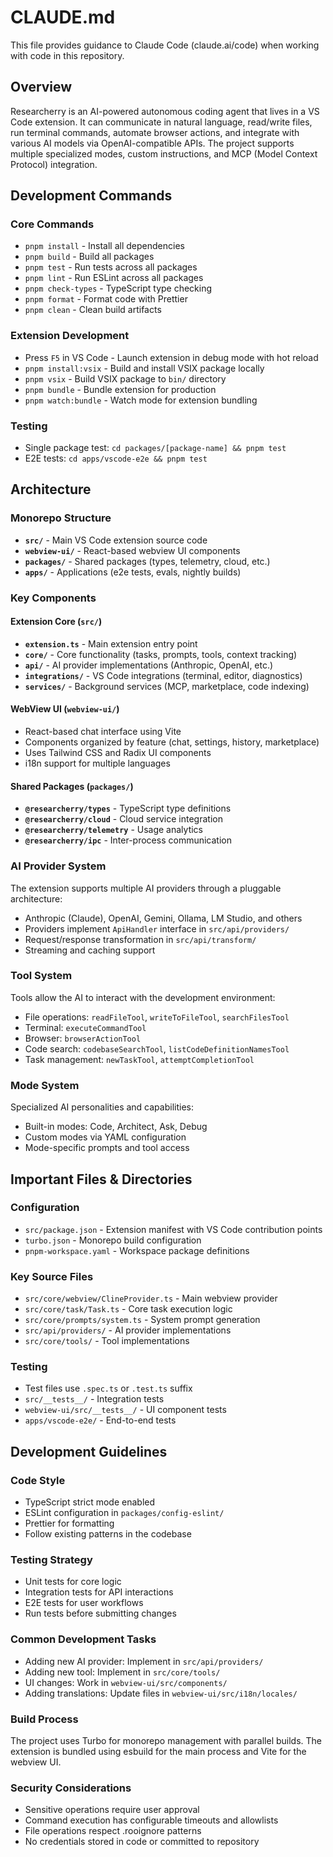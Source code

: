 # CLAUDE.md

This file provides guidance to Claude Code (claude.ai/code) when working with code in this repository.

## Overview

Researcherry is an AI-powered autonomous coding agent that lives in a VS Code extension. It can communicate in natural language, read/write files, run terminal commands, automate browser actions, and integrate with various AI models via OpenAI-compatible APIs. The project supports multiple specialized modes, custom instructions, and MCP (Model Context Protocol) integration.

## Development Commands

### Core Commands

- `pnpm install` - Install all dependencies
- `pnpm build` - Build all packages
- `pnpm test` - Run tests across all packages
- `pnpm lint` - Run ESLint across all packages
- `pnpm check-types` - TypeScript type checking
- `pnpm format` - Format code with Prettier
- `pnpm clean` - Clean build artifacts

### Extension Development

- Press `F5` in VS Code - Launch extension in debug mode with hot reload
- `pnpm install:vsix` - Build and install VSIX package locally
- `pnpm vsix` - Build VSIX package to `bin/` directory
- `pnpm bundle` - Bundle extension for production
- `pnpm watch:bundle` - Watch mode for extension bundling

### Testing

- Single package test: `cd packages/[package-name] && pnpm test`
- E2E tests: `cd apps/vscode-e2e && pnpm test`

## Architecture

### Monorepo Structure

- **`src/`** - Main VS Code extension source code
- **`webview-ui/`** - React-based webview UI components
- **`packages/`** - Shared packages (types, telemetry, cloud, etc.)
- **`apps/`** - Applications (e2e tests, evals, nightly builds)

### Key Components

#### Extension Core (`src/`)

- **`extension.ts`** - Main extension entry point
- **`core/`** - Core functionality (tasks, prompts, tools, context tracking)
- **`api/`** - AI provider implementations (Anthropic, OpenAI, etc.)
- **`integrations/`** - VS Code integrations (terminal, editor, diagnostics)
- **`services/`** - Background services (MCP, marketplace, code indexing)

#### WebView UI (`webview-ui/`)

- React-based chat interface using Vite
- Components organized by feature (chat, settings, history, marketplace)
- Uses Tailwind CSS and Radix UI components
- i18n support for multiple languages

#### Shared Packages (`packages/`)

- **`@researcherry/types`** - TypeScript type definitions
- **`@researcherry/cloud`** - Cloud service integration
- **`@researcherry/telemetry`** - Usage analytics
- **`@researcherry/ipc`** - Inter-process communication

### AI Provider System

The extension supports multiple AI providers through a pluggable architecture:

- Anthropic (Claude), OpenAI, Gemini, Ollama, LM Studio, and others
- Providers implement `ApiHandler` interface in `src/api/providers/`
- Request/response transformation in `src/api/transform/`
- Streaming and caching support

### Tool System

Tools allow the AI to interact with the development environment:

- File operations: `readFileTool`, `writeToFileTool`, `searchFilesTool`
- Terminal: `executeCommandTool`
- Browser: `browserActionTool`
- Code search: `codebaseSearchTool`, `listCodeDefinitionNamesTool`
- Task management: `newTaskTool`, `attemptCompletionTool`

### Mode System

Specialized AI personalities and capabilities:

- Built-in modes: Code, Architect, Ask, Debug
- Custom modes via YAML configuration
- Mode-specific prompts and tool access

## Important Files & Directories

### Configuration

- `src/package.json` - Extension manifest with VS Code contribution points
- `turbo.json` - Monorepo build configuration
- `pnpm-workspace.yaml` - Workspace package definitions

### Key Source Files

- `src/core/webview/ClineProvider.ts` - Main webview provider
- `src/core/task/Task.ts` - Core task execution logic
- `src/core/prompts/system.ts` - System prompt generation
- `src/api/providers/` - AI provider implementations
- `src/core/tools/` - Tool implementations

### Testing

- Test files use `.spec.ts` or `.test.ts` suffix
- `src/__tests__/` - Integration tests
- `webview-ui/src/__tests__/` - UI component tests
- `apps/vscode-e2e/` - End-to-end tests

## Development Guidelines

### Code Style

- TypeScript strict mode enabled
- ESLint configuration in `packages/config-eslint/`
- Prettier for formatting
- Follow existing patterns in the codebase

### Testing Strategy

- Unit tests for core logic
- Integration tests for API interactions
- E2E tests for user workflows
- Run tests before submitting changes

### Common Development Tasks

- Adding new AI provider: Implement in `src/api/providers/`
- Adding new tool: Implement in `src/core/tools/`
- UI changes: Work in `webview-ui/src/components/`
- Adding translations: Update files in `webview-ui/src/i18n/locales/`

### Build Process

The project uses Turbo for monorepo management with parallel builds. The extension is bundled using esbuild for the main process and Vite for the webview UI.

### Security Considerations

- Sensitive operations require user approval
- Command execution has configurable timeouts and allowlists
- File operations respect .rooignore patterns
- No credentials stored in code or committed to repository
